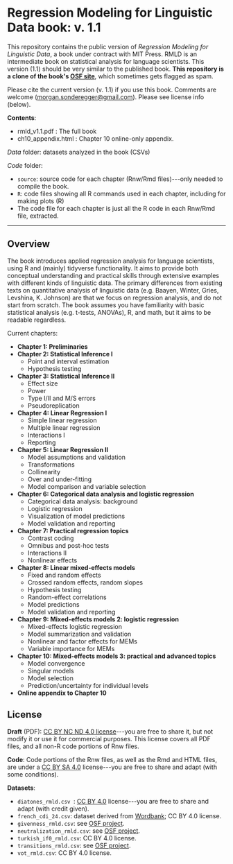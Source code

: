 # Regression Modeling for Linguistic Data book: v. 1.1

This repository contains the public version of _Regression Modeling for Linguistic Data_, a book under contract with MIT Press.   RMLD is an intermediate book on statistical analysis for language scientists.  This version (1.1) should be very similar to the published book.  **This repository is a clone of the book's [OSF site](https://osf.io/pnumg/)**, which sometimes gets flagged as spam.

Please cite the current version (v. 1.1) if you use this book. Comments are welcome (morgan.sonderegger@gmail.com).  Please see license info (below).

**Contents**:

* rmld_v1.1.pdf : The full book
* ch10_appendix.html : Chapter 10 online-only appendix.


*Data* folder: datasets analyzed in the book (CSVs)

*Code* folder:
* `source`: source code for each chapter (Rnw/Rmd files)---only needed to compile the book.
* `R`: code files showing all R commands used in each chapter, including for making plots (R)
* The code file for each chapter is just all the R code in each Rnw/Rmd file, extracted.

-----

## Overview

The book introduces applied regression analysis for language scientists, using R and (mainly) tidyverse functionality. It aims to provide both conceptual understanding and practical skills through extensive examples with different kinds of linguistic data.  The primary differences from existing texts on quantitative analysis of linguistic data (e.g. Baayen, Winter, Gries, Levshina, K. Johnson) are that we focus on regression analysis, and do not start from scratch. The book assumes you have familiarity with basic statistical analysis (e.g. t-tests, ANOVAs), R, and math, but it aims to be readable regardless.


Current chapters:

* **Chapter 1: Preliminaries**
* **Chapter 2: Statistical Inference I**
    * Point and interval estimation
    * Hypothesis testing
* **Chapter 3: Statistical Inference II**
    * Effect size
    * Power
    * Type I/II and M/S errors
    * Pseudoreplication
* **Chapter 4: Linear Regression I**
    * Simple linear regression
    * Multiple linear regression
    * Interactions I
    * Reporting
* **Chapter 5: Linear Regression II**
    * Model assumptions and validation
    * Transformations
    * Collinearity
    * Over and under-fitting
    * Model comparison and variable selection
* **Chapter 6: Categorical data analysis and logistic regression**
    * Categorical data analysis: background
    * Logistic regression
    * Visualization of model predictions
    * Model validation and reporting
* **Chapter 7: Practical regression topics**
    * Contrast coding
    * Omnibus and post-hoc tests
    * Interactions II
    * Nonlinear effects
* **Chapter 8: Linear mixed-effects models**
    * Fixed and random effects
    * Crossed random effects, random slopes
    * Hypothesis testing
    * Random-effect correlations
    * Model predictions
    * Model validation and reporting
* **Chapter 9: Mixed-effects models 2: logistic regression**
    * Mixed-effects logistic regression
    * Model summarization and validation
    * Nonlinear and factor effects for MEMs
    * Variable importance for MEMs
* **Chapter 10: Mixed-effects models 3: practical and advanced topics**
    * Model convergence
    * Singular models
    * Model selection
    * Prediction/uncertainty for individual levels
* **Online appendix to Chapter 10**


## License

**Draft** (PDF): [CC BY NC ND 4.0 license](https://creativecommons.org/licenses/by-nc-nd/4.0/)---you are free to share it, but not modify it or use it for commercial purposes. This license covers all PDF files, and all non-R code portions of Rnw files.

**Code**: Code portions of the Rnw files, as well as the Rmd and HTML files, are under a [CC BY SA 4.0](https://creativecommons.org/licenses/by-sa/4.0/) license---you are free to share and adapt (with some conditions).

**Datasets**: 
* `diatones_rmld.csv `: [CC BY 4.0](https://creativecommons.org/licenses/by/4.0/) license---you are free to share and adapt (with credit given).
* `french_cdi_24.csv`: dataset derived from [Wordbank](http://wordbank.stanford.edu/faq); CC BY 4.0 license.
* `givenness_rmld.csv`: see [OSF project](https://osf.io/r4j2w/).
* `neutralization_rmld.csv`: see [OSF project](https://osf.io/e4g5t/).
* `turkish_if0_rmld.csv`: CC BY 4.0 license.
* `transitions_rmld.csv`: see  [OSF project](https://osf.io/dve6h/).
* `vot_rmld.csv`: CC BY 4.0 license.
